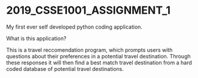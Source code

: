 # 2019_CSSE1001_ASSIGNMENT_1
My first ever self developed python coding application.

What is this application?

This is a travel reccomendation program, which prompts users with questions about their preferences in a potential travel destination. Through these responses it will then find a best match travel destination from a hard coded database of potential travel destinations.
